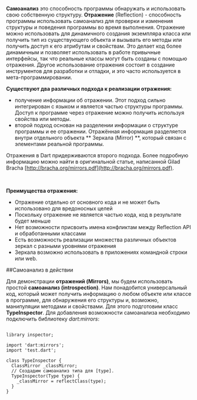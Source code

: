 <!--
title: Reflection
date: 2015/08/12
id: e654f84a-6e6e-40f6-bb01-086565c3d5b8
category: Изучение Dart
icon: dart_learning
labels:
  - Dart
  - Reflection
-->

<p class="column">
  <strong>Самоанализ</strong> это способность программы обнаружaть и использовать свою собственную структуру. <strong>Отражение</strong> (Reflection) - способность программы использовать самоанализ для проверки и изменения структуры и поведения программы во время выполнения. Отражение можно использовать для динамичного создания экземпляра класса или получить тип из существующего объекта и вызывать его методы или получить доступ к его атрибутам и свойствам. Это делает код более динамичным и позволяет использовать в работе привычные интерфейсы, так что реальные классы могут быть созданы с помощью отражения. Другое использование отражения состоит в создание инструментов для разработки и отладки, и это часто используется в мета-программировании.
</p>

**Существуют два различных подхода к реализации отражения:**
  
- получение информации об отражении. Этот подход сильно интегрирован с языком и является частью структуры программы. Доступ к программе через отражение можно получить используя свойства или методы.
- второй подход основан на разделении информации о структуре программы и ее отражении. Отражённая информация разделяется внутри отдельного объекта ** Зеркала (Mirror) **, который связан с элементами реальной программы.

Отражения в Dart придерживаются второго подхода. Более подробную информацию можно найти в оригинальной статье, написанной Gilad Bracha  [http://bracha.org/mirrors.pdf](http://bracha.org/mirrors.pdf).

<br>

**Преимущества отражения:**

- Отражение отдельно от основного кода и не может быть использовано для вредоносных целей
- Поскольку отражение не является частью кода, код в результате будет меньше
- Нет возможности присвоить имена конфликтам между Reflection API и обработанными классами
- Есть возможность реализации множества различных объектов зеркал с разными уровнями отражения
- Зеркала возможно использовать в приложениях командной строки или web. 

##Самоанализ в действии

Для демонстрации **отражений (Mirrors)**, мы будем использовать простой **самоанализ (introspection)**.
 Нам понадобится универсальный код, который может получить информацию о любом объекте или классе в программе, для обнаружения его структуры и, возможно, манипуляции методами и свойствами. Для этого подготовим класс **TypeInspector**. Для добавления возможности самоанализа необходимо подключить библиотеку *dart:mirrors*:

```language-dart

library inspector;

import 'dart:mirrors';
import 'test.dart';

class TypeInspector {
  ClassMirror _classMirror;
  // Создадим самоанализ типа для [type].
  TypeInspector(Type type) {
    _classMirror = reflectClass(type);
  }
}
```
